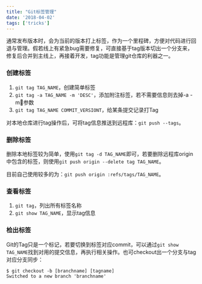 ```yaml
---
title: "Git标签管理"
date: '2018-04-02'
tags: ['tricks']
---
```


通常发布版本时，会为当前的版本打上标签，作为一个里程碑，方便对代码进行回退与管理。假若线上有紧急bug需要修复，可直接基于tag版本切出一个分支来，修复后合并到主线上，再接着开发，tag功能是管理git仓库的利器之一。

### 创建标签
1. `git tag TAG_NAME`，创建简单标签
2. `git tag -a TAG_NAME -m 'DESC'`，添加附注标签，若不需要信息则去掉-a -m参数
3. `git tag TAG_NAME COMMIT_VERSIONT`，给某条提交记录打Tag

对本地仓库进行tag操作后，可将tag信息推送到远程库：`git push --tags`。

### 删除标签
删除本地标签较为简单，使用`git tag -d TAG_NAME`即可，若要删除远程库origin中包含的标签，则使用`git push origin --delete tag TAG_NAME`。

目前自己使用较多的为：`git push origin :refs/tags/TAG_NAME`。

### 查看标签
1. `git tag`，列出所有标签名称
2. `git show TAG_NAME`，显示tag信息

### 检出标签
Git的Tag只是一个标记，若要切换到标签对应commit，可以通过`git show TAG_NAME`找到对用的提交信息，再执行相关操作。也可checkout出一个分支与tag对应分支同步：
```
$ git checkout -b [branchname] [tagname]
Switched to a new branch 'branchname'
```
